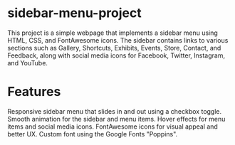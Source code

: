 # sidebar-menu-project
This project is a simple webpage that implements a sidebar menu using HTML, CSS, and FontAwesome icons. The sidebar contains links to various sections such as Gallery, Shortcuts, Exhibits, Events, Store, Contact, and Feedback, along with social media icons for Facebook, Twitter, Instagram, and YouTube.

# Features
Responsive sidebar menu that slides in and out using a checkbox toggle.
Smooth animation for the sidebar and menu items.
Hover effects for menu items and social media icons.
FontAwesome icons for visual appeal and better UX.
Custom font using the Google Fonts "Poppins".
